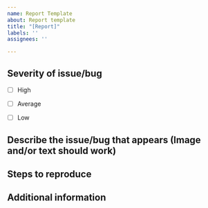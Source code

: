 ```yaml
---
name: Report Template
about: Report template
title: "[Report]"
labels: ''
assignees: ''

---
```


## Severity of issue/bug
<!-- Urgency of fixing said bug  -->
- [ ] High
- [ ] Average
- [ ] Low


## Describe the issue/bug that appears (Image and/or text should work)
<!-- Add any images, or description that describes what the issue/bug does -->


## Steps to reproduce
<!-- Add the steps to reproduce the bug and how easy it is to reproduce -->


## Additional information
<!-- Any additional information that we might need to adress the issue? -->

